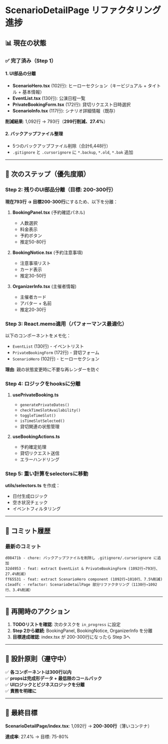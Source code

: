 # ScenarioDetailPage リファクタリング進捗

## 📊 現在の状態

### ✅ 完了済み（Step 1）

#### 1. UI部品の分離
- **ScenarioHero.tsx** (102行): ヒーローセクション（キービジュアル + タイトル + 基本情報）
- **EventList.tsx** (130行): 公演日程一覧
- **PrivateBookingForm.tsx** (172行): 貸切リクエスト日時選択
- **ScenarioInfo.tsx** (117行): シナリオ詳細情報（既存）

**削減結果**: 1,092行 → 793行（**299行削減、27.4%**）

#### 2. バックアップファイル整理
- 5つのバックアップファイル削除（合計6,448行）
- `.gitignore` と `.cursorignore` に `*.backup`, `*.old`, `*.bak` 追加

---

## 🎯 次のステップ（優先度順）

### Step 2: 残りのUI部品分離（目標: 200-300行）

**現在793行 → 目標200-300行**にするため、以下を分離：

1. **BookingPanel.tsx** (予約確認パネル)
   - 人数選択
   - 料金表示
   - 予約ボタン
   - 推定50-80行

2. **BookingNotice.tsx** (予約注意事項)
   - 注意事項リスト
   - カード表示
   - 推定30-50行

3. **OrganizerInfo.tsx** (主催者情報)
   - 主催者カード
   - アバター + 名前
   - 推定20-30行

### Step 3: React.memo適用（パフォーマンス最適化）

以下のコンポーネントをメモ化：
- `EventList` (130行) - イベントリスト
- `PrivateBookingForm` (172行) - 貸切フォーム
- `ScenarioHero` (102行) - ヒーローセクション

**理由**: 親の状態変更時に不要な再レンダーを防ぐ

### Step 4: ロジックをhooksに分離

1. **usePrivateBooking.ts**
   - `generatePrivateDates()`
   - `checkTimeSlotAvailability()`
   - `toggleTimeSlot()`
   - `isTimeSlotSelected()`
   - 貸切関連の状態管理

2. **useBookingActions.ts**
   - 予約確定処理
   - 貸切リクエスト送信
   - エラーハンドリング

### Step 5: 重い計算をselectorsに移動

**utils/selectors.ts** を作成：
- 日付生成ロジック
- 空き状況チェック
- イベントフィルタリング

---

## 📝 コミット履歴

### 最新のコミット

```
d08471b - chore: バックアップファイルを削除し .gitignore/.cursorignore に追加
32d4953 - feat: extract EventList & PrivateBookingForm (1092行→793行、27.4%削減)
ff65531 - feat: extract ScenarioHero component (1092行→1010行、7.5%削減)
c1eadfc - refactor: ScenarioDetailPage 部分リファクタリング（1130行→1092行、3.4%削減）
```

---

## 🔄 再開時のアクション

1. **TODOリストを確認**: 次のタスクを `in_progress` に設定
2. **Step 2から継続**: BookingPanel, BookingNotice, OrganizerInfo を分離
3. **目標達成確認**: index.tsx が 200-300行になったら Step 3へ

---

## 📐 設計原則（遵守中）

✅ **各コンポーネントは300行以内**  
✅ **propsは完成形データ + 最低限のコールバック**  
✅ **UIロジックとビジネスロジックを分離**  
✅ **責務を明確に**  

---

## 🚀 最終目標

**ScenarioDetailPage/index.tsx**: 1,092行 → **200-300行**（薄いコンテナ）

**達成率**: 27.4% → 目標: 75-80%

